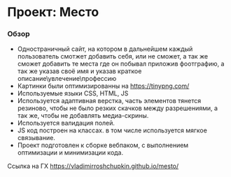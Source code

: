 # Проект: Место

### Обзор

* Одностраничный сайт, на котором в дальнейшем каждый пользователь смотжет добавить себя, или не сможет, а так же сможет добавить те места где он побывал приложив фоотграфию, а так же указав своё имя и указав краткое описание\увлечение\профессию
* Картинки были оптимизированны на https://tinypng.com/
* Используемые языки CSS, HTML, JS
* Используется адаптивная верстка, часть элементов тянется резиново, чтобы не было резких скачков между разрешениями, а так же, чтобы не добавлять медиа-скрины.
* Используется валидация полей.
* JS код построен на классах. в том числе используется мягкое связывание.
* Проект подготовлен к сборке вебпаком, с выполнением оптимизации и минимизации кода.

Ссылка на ГХ https://vladimirroshchupkin.github.io/mesto/